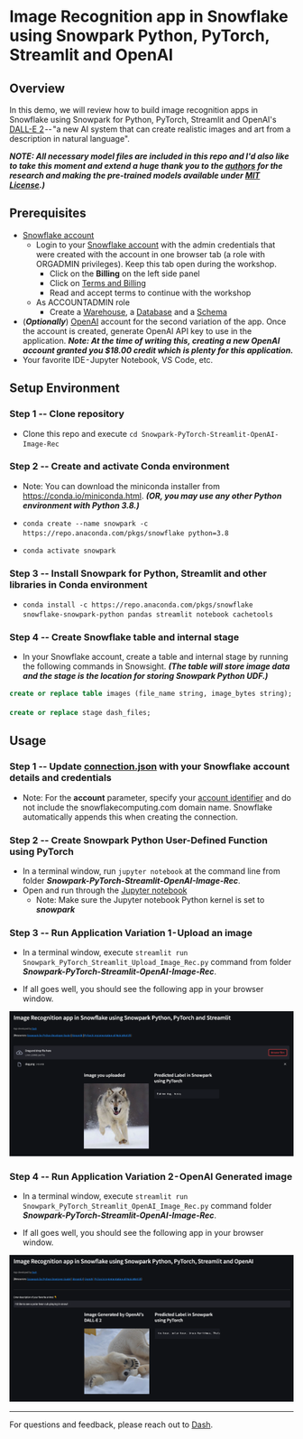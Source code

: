 # Image Recognition app in Snowflake using Snowpark Python, PyTorch, Streamlit and OpenAI

## Overview

In this demo, we will review how to build image recognition apps in Snowflake using Snowpark for Python, PyTorch, Streamlit and OpenAI's [DALL-E 2](https://openai.com/dall-e-2/) -- "a new AI system that can create realistic images and art from a description in natural language".

***NOTE: All necessary model files are included in this repo and I'd also like to take this moment and extend a huge thank you to the [authors](https://github.com/d-li14/mobilenetv3.pytorch#citation) for the research and making the pre-trained models available under [MIT License](https://github.com/d-li14/mobilenetv3.pytorch/blob/master/LICENSE).)***

## Prerequisites

* [Snowflake account](https://signup.snowflake.com/)
  * Login to your [Snowflake account](https://app.snowflake.com/) with the admin credentials that were created with the account in one browser tab (a role with ORGADMIN privileges). Keep this tab open during the workshop.
    * Click on the **Billing** on the left side panel
    * Click on [Terms and Billing](https://app.snowflake.com/terms-and-billing)
    * Read and accept terms to continue with the workshop
  * As ACCOUNTADMIN role
    * Create a [Warehouse](https://docs.snowflake.com/en/sql-reference/sql/create-warehouse.html), a [Database](https://docs.snowflake.com/en/sql-reference/sql/create-database.html) and a [Schema](https://docs.snowflake.com/en/sql-reference/sql/create-schema.html)
* (***Optionally***) [OpenAI](https://beta.openai.com/overview) account for the second variation of the app. Once the account is created, generate OpenAI API key to use in the application. ***Note: At the time of writing this, creating a new OpenAI account granted you $18.00 credit which is plenty for this application.***
* Your favorite IDE - Jupyter Notebook, VS Code, etc.

## Setup Environment

### **Step 1** -- Clone repository

* Clone this repo and execute `cd Snowpark-PyTorch-Streamlit-OpenAI-Image-Rec`

### **Step 2** -- Create and activate Conda environment

* Note: You can download the miniconda installer from
https://conda.io/miniconda.html. ***(OR, you may use any other Python environment with Python 3.8.)***
  
* `conda create --name snowpark -c https://repo.anaconda.com/pkgs/snowflake python=3.8`

* `conda activate snowpark`

### **Step 3** -- Install Snowpark for Python, Streamlit and other libraries in Conda environment

* `conda install -c https://repo.anaconda.com/pkgs/snowflake snowflake-snowpark-python pandas streamlit notebook cachetools`

### **Step 4** -- Create Snowflake table and internal stage

* In your Snowflake account, create a table and internal stage by running the following commands in Snowsight. ***(The table will store image data and the stage is the location for storing Snowpark Python UDF.)***

```sql
create or replace table images (file_name string, image_bytes string);

create or replace stage dash_files;
```

## Usage

### **Step 1** -- Update [connection.json](connection.json) with your Snowflake account details and credentials

* Note: For the **account** parameter, specify your [account identifier](https://docs.snowflake.com/en/user-guide/admin-account-identifier.html) and do not include the snowflakecomputing.com domain name. Snowflake automatically appends this when creating the connection.

### **Step 2** -- Create Snowpark Python User-Defined Function using PyTorch

* In a terminal window, run `jupyter notebook` at the command line from folder ***Snowpark-PyTorch-Streamlit-OpenAI-Image-Rec***.
* Open and run through the [Jupyter notebook](Snowpark_PyTorch_Image_Rec.ipynb)
  * Note: Make sure the Jupyter notebook Python kernel is set to ***snowpark***

### **Step 3** -- Run Application Variation 1 - Upload an image

* In a terminal window, execute `streamlit run Snowpark_PyTorch_Streamlit_Upload_Image_Rec.py` command from folder ***Snowpark-PyTorch-Streamlit-OpenAI-Image-Rec***.

* If all goes well, you should see the following app in your browser window.

![Image Recognition app in Snowflake using Snowpark Python, PyTorch and Streamlit](assets/app1.png "Image Recognition app in Snowflake using Snowpark Python, PyTorch and Streamlit")

### **Step 4** -- Run Application Variation 2 - OpenAI Generated image

* In a terminal window, execute `streamlit run Snowpark_PyTorch_Streamlit_OpenAI_Image_Rec.py` command folder ***Snowpark-PyTorch-Streamlit-OpenAI-Image-Rec***.

* If all goes well, you should see the following app in your browser window.

![Image Recognition app in Snowflake using Snowpark Python, PyTorch, Streamlit and OpenAI](assets/app2.png "Image Recognition app in Snowflake using Snowpark Python, PyTorch, Streamlit and OpenAI")

---

For questions and feedback, please reach out to [Dash](https://twitter.com/iamontheinet).
